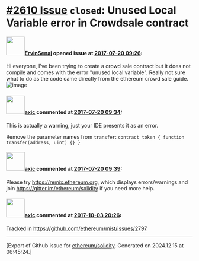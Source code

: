 # [\#2610 Issue](https://github.com/ethereum/solidity/issues/2610) `closed`: Unused Local Variable error in Crowdsale contract

#### <img src="https://avatars.githubusercontent.com/u/30314368?v=4" width="50">[ErvinSenaj](https://github.com/ErvinSenaj) opened issue at [2017-07-20 09:26](https://github.com/ethereum/solidity/issues/2610):

Hi everyone, I've been trying to create a crowd sale contract but it does not compile and comes with the error "unused local variable". Really not sure what to do as the code came directly from the ethereum crowd sale guide. 
![image](https://user-images.githubusercontent.com/30314368/28410549-ebafe052-6d35-11e7-9bd1-f73fbbfb028d.png)


#### <img src="https://avatars.githubusercontent.com/u/20340?v=4" width="50">[axic](https://github.com/axic) commented at [2017-07-20 09:34](https://github.com/ethereum/solidity/issues/2610#issuecomment-316650959):

This is actually a warning, just your IDE presents it as an error.

Remove the parameter names from `transfer`:  `contract token { function transfer(address, uint) {} }`

#### <img src="https://avatars.githubusercontent.com/u/20340?v=4" width="50">[axic](https://github.com/axic) commented at [2017-07-20 09:39](https://github.com/ethereum/solidity/issues/2610#issuecomment-316652325):

Please try https://remix.ethereum.org, which displays errors/warnings and join https://gitter.im/ethereum/solidity if you need more help.

#### <img src="https://avatars.githubusercontent.com/u/20340?v=4" width="50">[axic](https://github.com/axic) commented at [2017-10-03 20:26](https://github.com/ethereum/solidity/issues/2610#issuecomment-333967676):

Tracked in https://github.com/ethereum/mist/issues/2797


-------------------------------------------------------------------------------



[Export of Github issue for [ethereum/solidity](https://github.com/ethereum/solidity). Generated on 2024.12.15 at 06:45:24.]
